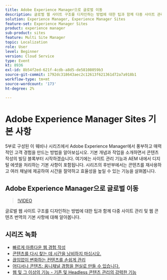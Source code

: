 ```yaml
---
title: Adobe Experience Manager으로 글로벌 이동
description: 글로벌 웹 사이트 구조를 디자인하는 방법에 대한 팁과 함께 다중 사이트 관리 및 웹 콘텐츠 번역의 기본 사항에 대해 알아봅니다.
solution: Experience Manager, Experience Manager Sites
feature-set: Experience Manager Sites
product: experience manager
sub-product: sites
feature: Multi Site Manager
topic: Localization
role: User
level: Beginner
version: Cloud Service
type: Event
kt: 8936
exl-id: 8b54f2ed-621f-4cdb-a8d5-de58108059b3
source-git-commit: 1792dc318643aec2c12613f621361d72a7a918b1
workflow-type: tm+mt
source-wordcount: '173'
ht-degree: 2%

---
```


# Adobe Experience Manager Sites 기본 사항

5부로 구성된 이 웨비나 시리즈에서 Adobe Experience Manager에서 풍부하고 매력적인 고객 경험을 만드는 방법을 알아보십시오. 기본 개념과 작업을 소개하면서 콘텐츠 작성의 빌딩 블록부터 시작하겠습니다. 여기에는 사이트 관리 기능과 AEM 내에서 디지털 에셋을 처리하는 기본 사항이 포함됩니다. 시리즈의 후반부에서는 콘텐츠를 재사용하고 여러 채널에 제공하여 시간을 절약하고 효율성을 높일 수 있는 기능을 살펴봅니다.

## Adobe Experience Manager으로 글로벌 이동

>[!VIDEO](https://video.tv.adobe.com/v/336981/?quality=12&learn=on&hidetitle=true)

글로벌 웹 사이트 구조를 디자인하는 방법에 대한 팁과 함께 다중 사이트 관리 및 웹 콘텐츠 번역의 기본 사항에 대해 알아봅니다.

## 시리즈 녹화

* [빠르게 아름다운 웹 경험 작성](authoring-fundamentals.md)
* [콘텐츠를 다시 찾는 데 시간을 낭비하지 마십시오.](media-library-administration.md)
* [끊임없이 변화하는 컨텐츠를 손쉽게 관리](collaboration-tools.md)
* [어디서나 콘텐츠: 옴니채널 경험을 현실로 만들 수 있습니다.](omnichannel-experiences.md)
* [웹 및 그 이상의 기능 - 기존 및 Headless 콘텐츠 관리의 강력한 기능](traditional-headless-content-management.md)
